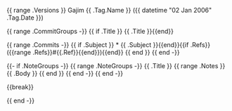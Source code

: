 {{ range .Versions }}
Gajim {{ .Tag.Name }} ({{ datetime "02 Jan 2006" .Tag.Date }})

{{ range .CommitGroups -}}
{{ if .Title }}  {{ .Title }}{{end}}

{{ range .Commits -}}
{{ if .Subject }}  * {{ .Subject }}{{end}}{{if .Refs}} ({{range .Refs}}#{{.Ref}}{{end}}){{end}}
{{ end }}
{{ end -}}

{{- if .NoteGroups -}}
{{ range .NoteGroups -}}
{{ .Title }}
{{ range .Notes }}
{{ .Body }}
{{ end }}
{{ end -}}
{{ end -}}

{{break}}

{{ end -}}

